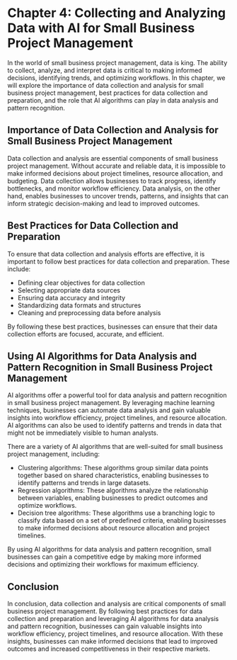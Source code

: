 Chapter 4: Collecting and Analyzing Data with AI for Small Business Project Management
======================================================================================

In the world of small business project management, data is king. The ability to collect, analyze, and interpret data is critical to making informed decisions, identifying trends, and optimizing workflows. In this chapter, we will explore the importance of data collection and analysis for small business project management, best practices for data collection and preparation, and the role that AI algorithms can play in data analysis and pattern recognition.

Importance of Data Collection and Analysis for Small Business Project Management
--------------------------------------------------------------------------------

Data collection and analysis are essential components of small business project management. Without accurate and reliable data, it is impossible to make informed decisions about project timelines, resource allocation, and budgeting. Data collection allows businesses to track progress, identify bottlenecks, and monitor workflow efficiency. Data analysis, on the other hand, enables businesses to uncover trends, patterns, and insights that can inform strategic decision-making and lead to improved outcomes.

Best Practices for Data Collection and Preparation
--------------------------------------------------

To ensure that data collection and analysis efforts are effective, it is important to follow best practices for data collection and preparation. These include:

* Defining clear objectives for data collection
* Selecting appropriate data sources
* Ensuring data accuracy and integrity
* Standardizing data formats and structures
* Cleaning and preprocessing data before analysis

By following these best practices, businesses can ensure that their data collection efforts are focused, accurate, and efficient.

Using AI Algorithms for Data Analysis and Pattern Recognition in Small Business Project Management
--------------------------------------------------------------------------------------------------

AI algorithms offer a powerful tool for data analysis and pattern recognition in small business project management. By leveraging machine learning techniques, businesses can automate data analysis and gain valuable insights into workflow efficiency, project timelines, and resource allocation. AI algorithms can also be used to identify patterns and trends in data that might not be immediately visible to human analysts.

There are a variety of AI algorithms that are well-suited for small business project management, including:

* Clustering algorithms: These algorithms group similar data points together based on shared characteristics, enabling businesses to identify patterns and trends in large datasets.
* Regression algorithms: These algorithms analyze the relationship between variables, enabling businesses to predict outcomes and optimize workflows.
* Decision tree algorithms: These algorithms use a branching logic to classify data based on a set of predefined criteria, enabling businesses to make informed decisions about resource allocation and project timelines.

By using AI algorithms for data analysis and pattern recognition, small businesses can gain a competitive edge by making more informed decisions and optimizing their workflows for maximum efficiency.

Conclusion
----------

In conclusion, data collection and analysis are critical components of small business project management. By following best practices for data collection and preparation and leveraging AI algorithms for data analysis and pattern recognition, businesses can gain valuable insights into workflow efficiency, project timelines, and resource allocation. With these insights, businesses can make informed decisions that lead to improved outcomes and increased competitiveness in their respective markets.

